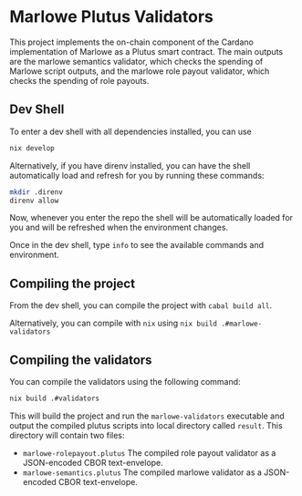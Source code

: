 # Marlowe Plutus Validators

This project implements the on-chain component of the Cardano implementation of Marlowe as a Plutus smart contract.
The main outputs are the marlowe semantics validator, which checks the spending
of Marlowe script outputs, and the marlowe role payout validator, which checks
the spending of role payouts.

## Dev Shell

To enter a dev shell with all dependencies installed, you can use

```bash
nix develop
```

Alternatively, if you have direnv installed, you can have the shell
automatically load and refresh for you by running these commands:

```bash
mkdir .direnv
direnv allow
```

Now, whenever you enter the repo the shell will be automatically loaded for you
and will be refreshed when the environment changes.

Once in the dev shell, type `info` to see the available commands and environment.

## Compiling the project

From the dev shell, you can compile the project with `cabal build all`.

Alternatively, you can compile with `nix` using `nix build .#marlowe-validators`

## Compiling the validators

You can compile the validators using the following command:

```bash
nix build .#validators
```

This will build the project and run the `marlowe-validators` executable and
output the compiled plutus scripts into local directory called `result`. This
directory will contain two files:

- `marlowe-rolepayout.plutus` The compiled role payout validator as a JSON-encoded CBOR text-envelope.
- `marlowe-semantics.plutus` The compiled marlowe validator as a JSON-encoded CBOR text-envelope.
